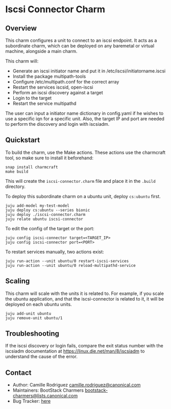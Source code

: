 # Iscsi Connector Charm

## Overview

This charm configures a unit to connect to an iscsi endpoint. It acts as a subordinate
charm, which can be deployed on any baremetal or virtual machine, alongside a main
charm.

This charm will:
- Generate an iscsi initiator name and put it in /etc/iscsi/initiatorname.iscsi
- Install the package multipath-tools
- Configure /etc/multipath.conf for the correct array
- Restart the services iscsid, open-iscsi
- Perform an iscsi discovery against a target
- Login to the target
- Restart the service multipathd

The user can input a initiator name dictionary in config.yaml if he wishes to use a
specific iqn for a specific unit. Also, the target IP and port are needed to perform
the discovery and login with iscsiadm. 


## Quickstart

To build the charm, use the Make actions. These actions use the charmcraft tool, so make sure to install it beforehand:
```
snap install charmcraft
make build
```
This will create the `iscsi-connector.charm` file and place it in the `.build` directory.

To deploy this subordinate charm on a ubuntu unit, deploy `cs:ubuntu` first.
```
juju add-model my-test-model
juju deploy cs:ubuntu --series bionic
juju deploy ./iscsi-connector.charm
juju relate ubuntu iscsi-connector
```

To edit the config of the target or the port:
```
juju config iscsi-connector target=<TARGET_IP> 
juju config iscsi-connector port=<PORT>
```

To restart services manually, two actions exist:
```
juju run-action --unit ubuntu/0 restart-iscsi-services
juju run-action --unit ubuntu/0 reload-multipathd-service
```

## Scaling

This charm will scale with the units it is related to. For example, if you scale the ubuntu application, and that the iscsi-connector is related to it, it will be deployed on each ubuntu units. 
```
juju add-unit ubuntu
juju remove-unit ubuntu/1
```

## Troubleshooting

If the iscsi discovery or login fails, compare the exit status number with the
iscsiadm documentation at https://linux.die.net/man/8/iscsiadm to understand the
cause of the error.


## Contact
 - Author: Camille Rodriguez <camille.rodriguez@canonical.com>
 - Maintainers: BootStack Charmers <bootstack-charmers@lists.canonical.com>
 - Bug Tracker: [here](https://bugs.launchpad.net/charm-iscsi-connector)
 